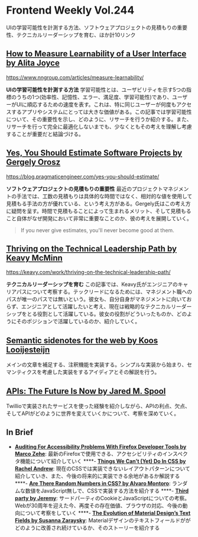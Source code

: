 # Frontend Weekly Vol.244
UIの学習可能性を計測する方法、ソフトウェアプロジェクトの見積もりの重要性、テクニカルリーダーシップを育む、ほか計10リンク

## [How to Measure Learnability of a User Interface by Alita Joyce](https://www.nngroup.com/articles/measure-learnability/)
https://www.nngroup.com/articles/measure-learnability/


**UIの学習可能性を計測する方法**
学習可能性とは、ユーザビリティを示す5つの指標のうちの1つ(効率性、記憶性、エラー、満足度、学習可能性)であり、ユーザーがUIに順応するための速度を表す。これは、特に同じユーザーが何度もアクセスするアプリやシステムにとっては大きな価値がある。この記事では学習可能性について、その重要性を示し、どのように、リサーチを行うか紹介する。また、リサーチを行って完全に最適化しないまでも、少なくともその考えを理解し考慮することが重要だと結論づける。

## [Yes, You Should Estimate Software Projects by Gergely Orosz](https://blog.pragmaticengineer.com/yes-you-should-estimate/)
https://blog.pragmaticengineer.com/yes-you-should-estimate/


**ソフトウェアプロジェクトの見積もりの重要性**
最近のプロジェクトマネジメントの手法では、工数の見積もりは具体的な時間ではなく、相対的な値を使用して見積もる手法の方が優れている、という考え方がある。Gergely氏はこの考え方に疑問を呈す。時間で見積もることによって生まれるメリット、そして見積もること自体がなぜ開発において非常に重要なことのか、彼の考えを展開していく。


> If you never give estimates, you'll never become good at them.
## [Thriving on the Technical Leadership Path by Keavy McMinn](https://keavy.com/work/thriving-on-the-technical-leadership-path/)

https://keavy.com/work/thriving-on-the-technical-leadership-path/

**テクニカルリーダーシップを育む**
この記事では、Keavy氏がエンジニアのキャリアパスについて考察する。テックリードになるためには、マネジメント職へのパスが唯一のパスでは無いという。彼女も、自分自身がマネジメントに向いておらず、エンジニアとして活躍したいと考え、現在は戦略的なテクニカルリーダーシップをとる役割として活躍している。彼女の役割がどういったものか、どのようにそのポジションで活躍しているのか、紹介していく。

## [Semantic sidenotes for the web by Koos Looijesteijn](https://www.kooslooijesteijn.net/blog/semantic-sidenotes)

メインの文章を補足する、注釈機能を実装する。シンプルな実装から始まり、セマンティクスを考慮した実装をするアイディアとその解説を行う。

## [APIs: The Future Is Now by Jared M. Spool](https://articles.uie.com/api_future/)

Twillioで実装されたサービスを使った経験を紹介しながら、APIの利点、欠点、そしてAPIがどのように世界を変えていくかについて、考察を深めていく。

## **In Brief**
- [**Auditing For Accessibility Problems With Firefox Developer Tools by Marco Zehe**](https://hacks.mozilla.org/2019/10/auditing-for-accessibility-problems-with-firefox-developer-tools/): 最新のFirefoxで使用できる、アクセシビリティのインスペクタ機能について紹介していく
****- [**Things We Can’t (Yet) Do In CSS by Rachel Andrew**](https://www.smashingmagazine.com/2019/11/css-things-cant-yet-do/): 現在のCSSでは実装できないレイアウトパターンについて紹介していき、また、今後の将来的に実装できる余地があるか解説する
****- [**Are There Random Numbers in CSS? by Alvaro Montoro**](https://css-tricks.com/are-there-random-numbers-in-css/): ランダムな数値をJavaScript無しで、CSSで実装する方法を紹介する
****- [**Third party by Jeremy**](https://adactio.com/journal/16099): サードパーティのCookieとJavaScriptについての考察。Webが30周年を迎えた今、再度その存在価値、ブラウザの対応、今後の動向について考察をしていく
****- [**The Evolution of Material Design’s Text Fields by Susanna Zaraysky**](https://medium.com/google-design/the-evolution-of-material-designs-text-fields-603688b3fe03): Materialデザインのテキストフィールドががどのように改善され続けているか、そのストーリーを紹介する

